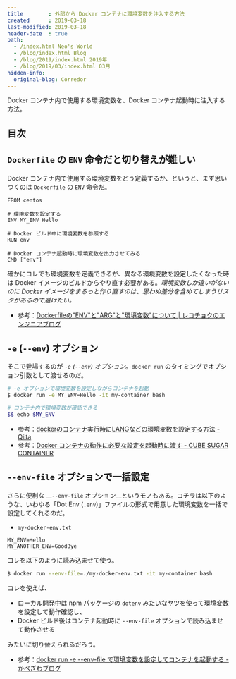 ```yaml
---
title        : 外部から Docker コンテナに環境変数を注入する方法
created      : 2019-03-18
last-modified: 2019-03-18
header-date  : true
path:
  - /index.html Neo's World
  - /blog/index.html Blog
  - /blog/2019/index.html 2019年
  - /blog/2019/03/index.html 03月
hidden-info:
  original-blog: Corredor
---
```


Docker コンテナ内で使用する環境変数を、Docker コンテナ起動時に注入する方法。

## 目次

## `Dockerfile` の `ENV` 命令だと切り替えが難しい

Docker コンテナ内で使用する環境変数をどう定義するか、というと、まず思いつくのは `Dockerfile` の `ENV` 命令だ。

```
FROM centos

# 環境変数を設定する
ENV MY_ENV Hello

# Docker ビルド中に環境変数を参照する
RUN env

# Docker コンテナ起動時に環境変数を出力させてみる
CMD ["env"]
```

確かにコレでも環境変数を定義できるが、異なる環境変数を設定したくなった時は Docker イメージのビルドからやり直す必要がある。_環境変数しか違いがないのに Docker イメージをまるっと作り直すのは、思わぬ差分を含めてしまうリスクがあるので避けたい。_

- 参考：[Dockerfileの"ENV"と"ARG"と"環境変数"について | レコチョクのエンジニアブログ](https://techblog.recochoku.jp/1979)

## `-e` (`--env`) オプション

そこで登場するのが _`-e` (`--env`) オプション_。`docker run` のタイミングでオプション引数として渡せるのだ。

```bash
# -e オプションで環境変数を設定しながらコンテナを起動
$ docker run -e MY_ENV=Hello -it my-container bash

# コンテナ内で環境変数が確認できる
$$ echo $MY_ENV
```

- 参考：[dockerのコンテナ実行時にLANGなどの環境変数を設定する方法 - Qiita](https://qiita.com/yuki2006/items/6cea8c352e38f047b52a)
- 参考：[Docker コンテナの動作に必要な設定を起動時に渡す - CUBE SUGAR CONTAINER](https://blog.amedama.jp/entry/2018/01/30/230221)

## `--env-file` オプションで一括設定

さらに便利な __`--env-file` オプション__というモノもある。コチラは以下のような、いわゆる「Dot Env (`.env`)」ファイルの形式で用意した環境変数を一括で設定してくれるのだ。

- `my-docker-env.txt`

```
MY_ENV=Hello
MY_ANOTHER_ENV=GoodBye
```

コレを以下のように読み込ませて使う。

```bash
$ docker run --env-file=./my-docker-env.txt -it my-container bash
```

コレを使えば、

- ローカル開発中は npm パッケージの `dotenv` みたいなヤツを使って環境変数を設定して動作確認し、
- Docker ビルド後はコンテナ起動時に `--env-file` オプションで読み込ませて動作させる

みたいに切り替えられるだろう。

- 参考：[docker run -e --env-file で環境変数を設定してコンテナを起動する - かべぎわブログ](https://www.kabegiwablog.com/entry/2018/07/25/100000)
